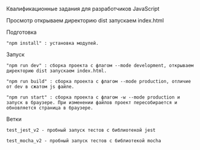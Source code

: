 Квалификационные задания для разработчиков JavaScript

Просмотр
	открываем директорию dist запускаем index.html

Подготовка
	
	"npm install" : установка модулей.

Запуск

	"npm run dev" : сборка проекта с флагом --mode development, открываем директорию dist запускаем index.html.

	"npm run build" : сборка проекта с флагом --mode production, отличие от dev в сжатом js файле.

	"npm run start" : сборка проекта с флагом -w --mode production и запуск в браузере. При изменении файлов проект пересобирается и 			обновляется страница в браузере.
	
Ветки

	test_jest_v2 - пробный запуск тестов с библиотекой jest
	
	test_mocha_v2 - пробный запуск тестов с библиотекой mocha